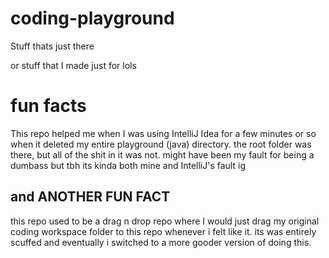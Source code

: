 # coding-playground
 Stuff thats just there
 
 or stuff that I made just for lols

# fun facts
This repo helped me when I was using IntelliJ Idea for a few minutes or so when it deleted my entire playground (java) directory. 
the root folder was there, but all of the shit in it was not.
might have been my fault for being a dumbass but tbh its kinda both mine and IntelliJ's fault ig

## and ANOTHER FUN FACT
this repo used to be a drag n drop repo where I would just drag my original coding workspace folder to this repo whenever i felt like it. its was entirely scuffed and eventually i switched to a more gooder version of doing this. 